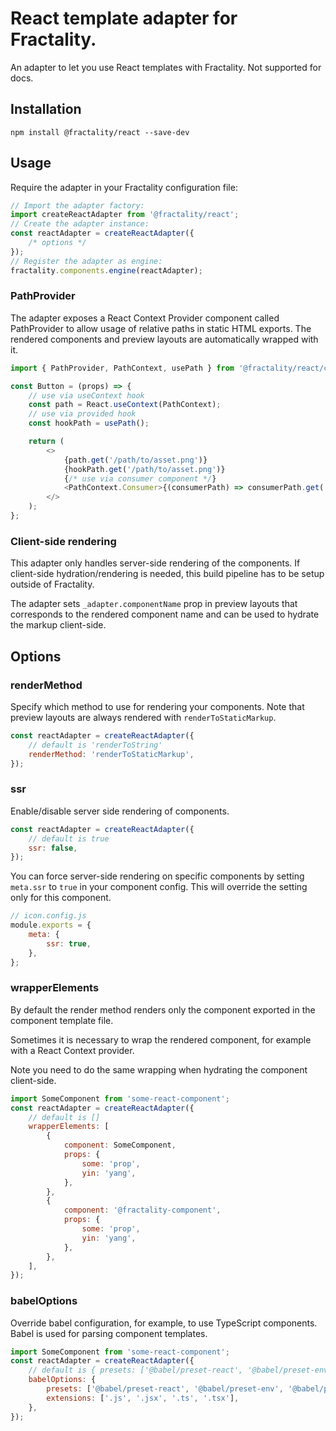 # React template adapter for Fractality.

An adapter to let you use React templates with Fractality. Not supported for docs.

## Installation

```
npm install @fractality/react --save-dev
```

## Usage

Require the adapter in your Fractality configuration file:

```js
// Import the adapter factory:
import createReactAdapter from '@fractality/react';
// Create the adapter instance:
const reactAdapter = createReactAdapter({
    /* options */
});
// Register the adapter as engine:
fractality.components.engine(reactAdapter);
```

### PathProvider

The adapter exposes a React Context Provider component called PathProvider to allow usage of relative paths in static HTML exports. The rendered components and preview layouts are automatically wrapped with it.

```js
import { PathProvider, PathContext, usePath } from '@fractality/react/components';

const Button = (props) => {
    // use via useContext hook
    const path = React.useContext(PathContext);
    // use via provided hook
    const hookPath = usePath();

    return (
        <>
            {path.get('/path/to/asset.png')}
            {hookPath.get('/path/to/asset.png')}
            {/* use via consumer component */}
            <PathContext.Consumer>{(consumerPath) => consumerPath.get('/path/to/asset.png')}</PathContext.Consumer>
        </>
    );
};
```

### Client-side rendering

This adapter only handles server-side rendering of the components. If client-side hydration/rendering is needed, this build pipeline has to be setup outside of Fractality.

The adapter sets `_adapter.componentName` prop in preview layouts that corresponds to the rendered component name and can be used to hydrate the markup client-side.

## Options

### renderMethod

Specify which method to use for rendering your components. Note that preview layouts are always rendered with `renderToStaticMarkup`.

```js
const reactAdapter = createReactAdapter({
    // default is 'renderToString'
    renderMethod: 'renderToStaticMarkup',
});
```

### ssr

Enable/disable server side rendering of components.

```js
const reactAdapter = createReactAdapter({
    // default is true
    ssr: false,
});
```

You can force server-side rendering on specific components by setting `meta.ssr` to `true` in your component config. This will override the setting only for this component.

```js
// icon.config.js
module.exports = {
    meta: {
        ssr: true,
    },
};
```

### wrapperElements

By default the render method renders only the component exported in the component template file.

Sometimes it is necessary to wrap the rendered component, for example with a React Context provider.

Note you need to do the same wrapping when hydrating the component client-side.

```js
import SomeComponent from 'some-react-component';
const reactAdapter = createReactAdapter({
    // default is []
    wrapperElements: [
        {
            component: SomeComponent,
            props: {
                some: 'prop',
                yin: 'yang',
            },
        },
        {
            component: '@fractality-component',
            props: {
                some: 'prop',
                yin: 'yang',
            },
        },
    ],
});
```

### babelOptions

Override babel configuration, for example, to use TypeScript components. Babel is used for parsing component templates.

```js
import SomeComponent from 'some-react-component';
const reactAdapter = createReactAdapter({
    // default is { presets: ['@babel/preset-react', '@babel/preset-env'] }
    babelOptions: {
        presets: ['@babel/preset-react', '@babel/preset-env', '@babel/preset-typescript'],
        extensions: ['.js', '.jsx', '.ts', '.tsx'],
    },
});
```
